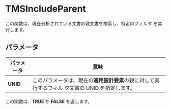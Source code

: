 # TMSIncludeParent

この関数は、現在分析されている文書の親文書を検索し、特定のフィルタ を実行します。

## パラメータ
| パラメータ | 意味 |
| --- | --- |
| **UNID** | このパラメータは、現在の**適用設計要素**の親に対して実行するフィル タ文書の UNID を指定します。 |

この関数は、**TRUE** か **FALSE** を返します。